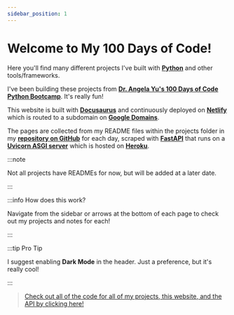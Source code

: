 ```yaml
---
sidebar_position: 1
---
```


# Welcome to My 100 Days of Code!

Here you'll find many different projects I've built with **[Python](https://www.python.org/)** and other tools/frameworks.

I've been building these projects from **[Dr. Angela Yu's 100 Days of Code Python Bootcamp](https://www.udemy.com/course/100-days-of-code/)**. It's really fun!

This website is built with **[Docusaurus](https://docusaurus.io/)** and continuously deployed on **[Netlify](https://www.netlify.com/)** which is routed to a subdomain on **[Google Domains](https://domains.google.com/)**.

The pages are collected from my README files within the projects folder in my **[repository on GitHub](https://github.com/rzmk/100-days-of-code)** for each day, scraped with **[FastAPI](https://fastapi.tiangolo.com/)** that runs on a **[Uvicorn ASGI server](https://www.uvicorn.org/)** which is hosted on **[Heroku](https://www.heroku.com/)**.

:::note

Not all projects have READMEs for now, but will be added at a later date.

:::

:::info How does this work?

Navigate from the sidebar or arrows at the bottom of each page to check out my projects and notes for each!

:::

:::tip Pro Tip

I suggest enabling **Dark Mode** in the header.
Just a preference, but it's really cool!

:::

> [Check out all of the code for all of my projects, this website, and the API by clicking here!](https://github.com/rzmk/100-days-of-code)
